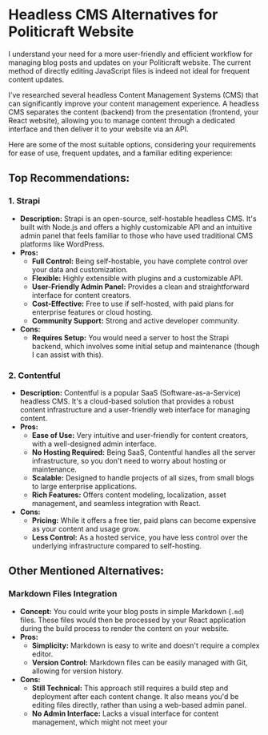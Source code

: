 # Headless CMS Alternatives for Politicraft Website

I understand your need for a more user-friendly and efficient workflow for managing blog posts and updates on your Politicraft website. The current method of directly editing JavaScript files is indeed not ideal for frequent content updates.

I've researched several headless Content Management Systems (CMS) that can significantly improve your content management experience. A headless CMS separates the content (backend) from the presentation (frontend, your React website), allowing you to manage content through a dedicated interface and then deliver it to your website via an API.

Here are some of the most suitable options, considering your requirements for ease of use, frequent updates, and a familiar editing experience:

## Top Recommendations:

### 1. Strapi
*   **Description:** Strapi is an open-source, self-hostable headless CMS. It's built with Node.js and offers a highly customizable API and an intuitive admin panel that feels familiar to those who have used traditional CMS platforms like WordPress.
*   **Pros:**
    *   **Full Control:** Being self-hostable, you have complete control over your data and customization.
    *   **Flexible:** Highly extensible with plugins and a customizable API.
    *   **User-Friendly Admin Panel:** Provides a clean and straightforward interface for content creators.
    *   **Cost-Effective:** Free to use if self-hosted, with paid plans for enterprise features or cloud hosting.
    *   **Community Support:** Strong and active developer community.
*   **Cons:**
    *   **Requires Setup:** You would need a server to host the Strapi backend, which involves some initial setup and maintenance (though I can assist with this).

### 2. Contentful
*   **Description:** Contentful is a popular SaaS (Software-as-a-Service) headless CMS. It's a cloud-based solution that provides a robust content infrastructure and a user-friendly web interface for managing content.
*   **Pros:**
    *   **Ease of Use:** Very intuitive and user-friendly for content creators, with a well-designed admin interface.
    *   **No Hosting Required:** Being SaaS, Contentful handles all the server infrastructure, so you don't need to worry about hosting or maintenance.
    *   **Scalable:** Designed to handle projects of all sizes, from small blogs to large enterprise applications.
    *   **Rich Features:** Offers content modeling, localization, asset management, and seamless integration with React.
*   **Cons:**
    *   **Pricing:** While it offers a free tier, paid plans can become expensive as your content and usage grow.
    *   **Less Control:** As a hosted service, you have less control over the underlying infrastructure compared to self-hosting.

## Other Mentioned Alternatives:

### Markdown Files Integration
*   **Concept:** You could write your blog posts in simple Markdown (`.md`) files. These files would then be processed by your React application during the build process to render the content on your website.
*   **Pros:**
    *   **Simplicity:** Markdown is easy to write and doesn't require a complex editor.
    *   **Version Control:** Markdown files can be easily managed with Git, allowing for version history.
*   **Cons:**
    *   **Still Technical:** This approach still requires a build step and deployment after each content change. It also means you'd be editing files directly, rather than using a web-based admin panel.
    *   **No Admin Interface:** Lacks a visual interface for content management, which might not meet your 

